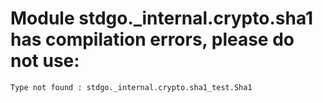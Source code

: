 # Module stdgo._internal.crypto.sha1 has compilation errors, please do not use:
```
Type not found : stdgo._internal.crypto.sha1_test.Sha1

```


